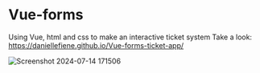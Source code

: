 # Vue-forms
Using Vue, html and css to make an interactive ticket system
Take a look: https://daniellefiene.github.io/Vue-forms-ticket-app/

![Screenshot 2024-07-14 171506](https://github.com/user-attachments/assets/b56b7f33-c478-465e-92f5-3d2f4986c989)
